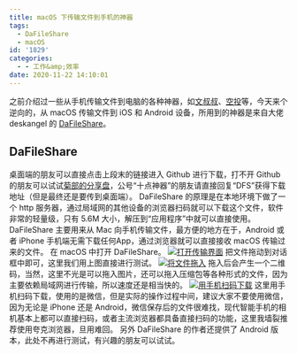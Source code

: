 ```yaml
---
title: macOS 下传输文件到手机的神器
tags:
  - DaFileShare
  - macOS
id: '1829'
categories:
  - - 工作&amp;效率
date: 2020-11-22 14:10:01
---
```


之前介绍过一些从手机传输文件到电脑的各种神器，如[文叔叔](https://www.jubuzz.com/geek/efficiency/1772.html)、[空投](https://www.jubuzz.com/geek/efficiency/1802.html)等，今天来个逆向的，从 macOS 传输文件到 iOS 和 Android 设备，所用到的神器是来自大佬 deskangel 的 [DaFileShare](https://github.com/deskangel/DaFileShare/releases)。

## DaFileShare

桌面端的朋友可以直接点击上段末的链接进入 Github 进行下载，打不开 Github 的朋友可以试试[菊部的分享盘](http://share.jubuzz.com/file/18034009-472366651)，公号“十点神器”的朋友请直接回复“DFS”获得下载地址（但是最终还是要传到桌面端）。 DaFileShare 的原理是在本地环境下做了一个 http 服务器，通过局域网的其他设备的浏览器扫码就可以下载这个文件，软件非常的轻量级，只有 5.6M 大小，解压到“应用程序”中就可以直接使用。 DaFileShare 主要用来从 Mac 向手机传输文件，最方便的地方在于，Android 或者 iPhone 手机端无需下载任何App，通过浏览器就可以直接接收 macOS 传输过来的文件。 在 macOS 中打开 DaFileShare。 [![打开传输界面](https://images.jubuzz.com/uPic/0H78uQ.png)](https://images.jubuzz.com/uPic/0H78uQ.png) 把文件拖动到对话框中即可，这里我们用上图直接进行测试。 [![将文件拖入](https://images.jubuzz.com/uPic/jrkmUD.png)](https://images.jubuzz.com/uPic/jrkmUD.png) 拖入后会产生一个二维码，当然，这里不光是可以拖入图片，还可以拖入压缩包等各种形式的文件，因为主要依赖局域网进行传输，所以速度还是相当快的。 [![用手机扫码下载](https://images.jubuzz.com/uPic/0VSI1G.jpeg)](https://images.jubuzz.com/uPic/0VSI1G.jpeg) 这里用手机扫码下载，使用的是微信，但是实际的操作过程中间，建议大家不要使用微信，因为无论是 iPhone 还是 Android，微信保存后的文件很难找，现代智能手机的相机基本上都可以直接扫码，或者主流浏览器都具备直接扫码的功能，这里我墙裂推荐使用夸克浏览器，旦用难回。 另外 DaFileShare 的作者还提供了 Android 版本，此处不再进行测试，有兴趣的朋友可以试试。